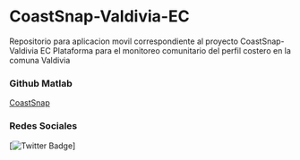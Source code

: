 # CoastSnap-Valdivia-EC
Repositorio para aplicacion movil correspondiente al proyecto CoastSnap-Valdivia EC
Plataforma para el monitoreo comunitario del perfil costero en la comuna Valdivia

### Github Matlab
[CoastSnap](https://github.com/Coastal-Imaging-Research-Network/CoastSnap-Toolbox)

### Redes Sociales
[![Twitter Badge](https://img.shields.io/twitter/url?style=social&url=https%3A%2F%2Ftwitter.com%2Fespol_coastsnap)]
